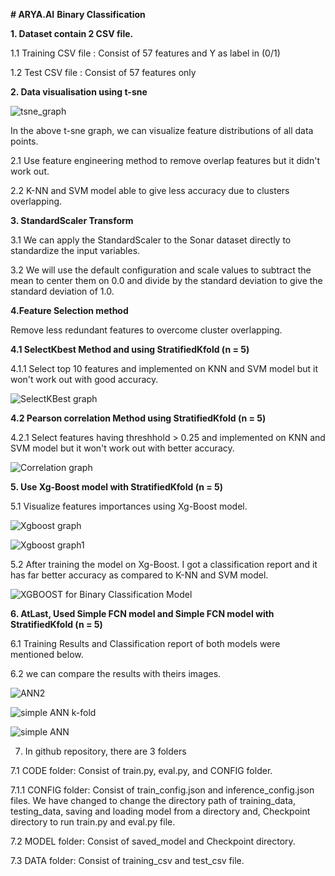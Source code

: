 **# ARYA.AI**
**Binary Classification**

**1. Dataset contain 2 CSV file.**

1.1 Training CSV file : Consist of 57 features and Y as label in (0/1)

1.2 Test CSV file : Consist of 57 features only 



**2. Data visualisation using t-sne**

![tsne_graph](https://user-images.githubusercontent.com/60669591/122646518-2c37d980-d13d-11eb-91f9-bfb8ba22a916.png)

In the above t-sne graph, we can visualize feature distributions of all data points.

2.1 Use feature engineering method to remove overlap features but it didn't work out.

2.2 K-NN and SVM model able to give less accuracy due to clusters overlapping.


**3. StandardScaler Transform**

3.1 We can apply the StandardScaler to the Sonar dataset directly to standardize the input variables.

3.2 We will use the default configuration and scale values to subtract the mean to center them on 0.0 and divide by the standard deviation to give the standard deviation of 1.0.


**4.Feature Selection method**

Remove less redundant features to overcome cluster overlapping.

**4.1 SelectKbest Method and using StratifiedKfold (n = 5)**

4.1.1 Select top 10 features and implemented on KNN and SVM model but it won't work out with good accuracy.

![SelectKBest graph](https://user-images.githubusercontent.com/60669591/122646946-715d0b00-d13f-11eb-88e3-9464514fa713.png)

**4.2 Pearson correlation Method using StratifiedKfold (n = 5)**

4.2.1 Select features having threshhold > 0.25 and implemented on KNN and SVM model but it won't work out with better accuracy.

![Correlation graph](https://user-images.githubusercontent.com/60669591/122647217-bb92bc00-d140-11eb-93eb-2f0227d04cc4.png)


**5. Use Xg-Boost model with StratifiedKfold (n = 5)**

5.1 Visualize features importances using Xg-Boost model.

![Xgboost graph](https://user-images.githubusercontent.com/60669591/122647473-0f51d500-d142-11eb-990e-46dc3882bff2.png)

![Xgboost graph1](https://user-images.githubusercontent.com/60669591/122647477-1547b600-d142-11eb-9636-93aea4296950.png)

5.2 After training the model on Xg-Boost. I got a classification report and it has far better accuracy as compared to K-NN and SVM model.

![XGBOOST for Binary Classification Model](https://user-images.githubusercontent.com/60669591/122647623-a28b0a80-d142-11eb-82fd-b3cc302fefc2.jpg)

**6. AtLast, Used Simple FCN model and Simple FCN model  with StratifiedKfold (n = 5)**

6.1 Training Results and Classification report of both models were mentioned below.

6.2 we can compare the results with theirs images.

![ANN2](https://user-images.githubusercontent.com/60669591/122647924-4d4ff880-d144-11eb-9017-1453dc55da8a.jpg)

![simple ANN k-fold](https://user-images.githubusercontent.com/60669591/122647730-470d4c80-d143-11eb-94a6-91691f5d1c44.jpg)

![simple ANN](https://user-images.githubusercontent.com/60669591/122647733-4aa0d380-d143-11eb-900c-372576d7aad8.jpg)

7. In github repository, there are 3 folders

7.1 CODE folder: Consist of train.py, eval.py, and CONFIG folder.

7.1.1 CONFIG folder: Consist of train_config.json and inference_config.json files. We have changed to change the directory path of training_data, testing_data, saving and loading model from a directory and, Checkpoint directory to run train.py and eval.py file.

7.2 MODEL folder: Consist of saved_model and Checkpoint directory.

7.3 DATA folder: Consist of training_csv and test_csv file.




 
